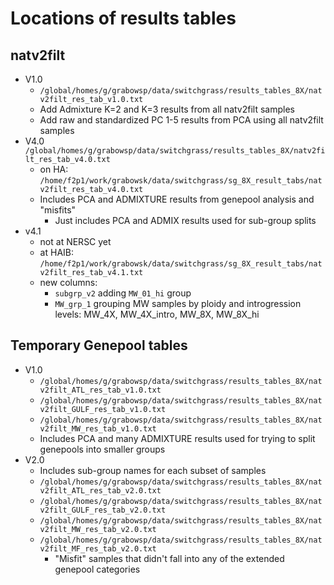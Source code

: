 # Locations of results tables

## natv2filt
* V1.0
  * `/global/homes/g/grabowsp/data/switchgrass/results_tables_8X/natv2filt_res_tab_v1.0.txt`
  * Add Admixture K=2 and K=3 results from all natv2filt samples
  * Add raw and standardized PC 1-5 results from PCA using all natv2filt samples
* V4.0
  `/global/homes/g/grabowsp/data/switchgrass/results_tables_8X/natv2filt_res_tab_v4.0.txt`
  * on HA: `/home/f2p1/work/grabowsk/data/switchgrass/sg_8X_result_tabs/natv2filt_res_tab_v4.0.txt`
  * Includes PCA and ADMIXTURE results from genepool analysis and "misfits"
    * Just includes PCA and ADMIX results used for sub-group splits
* v4.1
  * not at NERSC yet
  * at HAIB: `/home/f2p1/work/grabowsk/data/switchgrass/sg_8X_result_tabs/natv2filt_res_tab_v4.1.txt`
  * new columns:
    * `subgrp_v2` adding `MW_01_hi` group
    * `MW_grp_1` grouping MW samples by ploidy and introgression levels: MW_4X,
MW_4X_intro, MW_8X, MW_8X_hi

## Temporary Genepool tables
* V1.0
  * `/global/homes/g/grabowsp/data/switchgrass/results_tables_8X/natv2filt_ATL_res_tab_v1.0.txt`
  * `/global/homes/g/grabowsp/data/switchgrass/results_tables_8X/natv2filt_GULF_res_tab_v1.0.txt`
  * `/global/homes/g/grabowsp/data/switchgrass/results_tables_8X/natv2filt_MW_res_tab_v1.0.txt`
  * Includes PCA and many ADMIXTURE results used for trying to split genepools
into smaller groups
* V2.0
  * Includes sub-group names for each subset of samples
  * `/global/homes/g/grabowsp/data/switchgrass/results_tables_8X/natv2filt_ATL_res_tab_v2.0.txt`
  * `/global/homes/g/grabowsp/data/switchgrass/results_tables_8X/natv2filt_GULF_res_tab_v2.0.txt`
  * `/global/homes/g/grabowsp/data/switchgrass/results_tables_8X/natv2filt_MW_res_tab_v2.0.txt`
  * `/global/homes/g/grabowsp/data/switchgrass/results_tables_8X/natv2filt_MF_res_tab_v2.0.txt`
    * "Misfit" samples that didn't fall into any of the extended genepool 
categories



